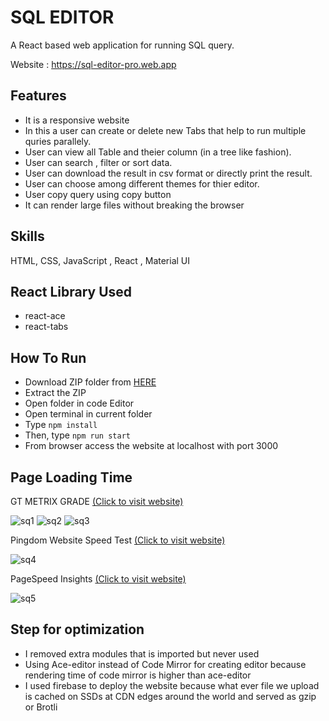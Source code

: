 # SQL EDITOR

A React based web application for running SQL query.

Website : https://sql-editor-pro.web.app

## Features
- It is a responsive website
- In this a user can create or delete new Tabs that help to run multiple quries parallely.
- User can view all Table and theier column (in a tree like fashion).
- User can search , filter or sort data.
- User can download the result in csv format or directly print the result.
- User can choose among different themes for thier editor.
- User copy query using copy button
- It can render large files without breaking the browser

## Skills
HTML, CSS, JavaScript , React , Material UI

## React Library Used
- react-ace
- react-tabs



## How To Run
+ Download ZIP folder from [HERE](https://github.com/HarshitShukla01/SqlEditor/archive/refs/heads/main.zip)
+ Extract the ZIP
+ Open folder in code Editor
+ Open terminal in current folder
+ Type `npm install`
+ Then, type `npm run start`
+ From browser access the website at localhost with port 3000

## Page Loading Time

GT METRIX GRADE [(Click to visit website)](https://gtmetrix.com/)

![sq1](https://user-images.githubusercontent.com/75080333/174466041-aa53b450-b170-4f6c-b8fa-2be1259188d8.png)
![sq2](https://user-images.githubusercontent.com/75080333/174466042-cd87f001-d094-42e4-ba4b-191b3558c218.png)
![sq3](https://user-images.githubusercontent.com/75080333/174466067-fb0497b9-d037-4208-bc64-7487be224d7f.png)


Pingdom Website Speed Test [(Click to visit website)](https://tools.pingdom.com/)

![sq4](https://user-images.githubusercontent.com/75080333/174466049-e8ef1871-6088-499d-a03e-0189e46b4799.png)

PageSpeed Insights [(Click to visit website)](https://pagespeed.web.dev/)

![sq5](https://user-images.githubusercontent.com/75080333/174466045-489f7f07-84a0-42d9-a998-4e90b26679d9.png)

## Step for optimization

- I removed extra modules that is imported but never used
- Using Ace-editor instead of Code Mirror for creating editor because rendering time of code mirror is higher than ace-editor
- I used firebase to deploy the website because what ever file we upload is cached on SSDs at CDN edges around the world and served as gzip or Brotli
